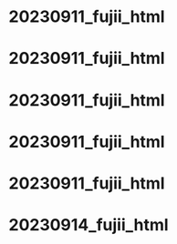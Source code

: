 # 20230911_fujii_html
# 20230911_fujii_html
# 20230911_fujii_html
# 20230911_fujii_html
# 20230911_fujii_html
# 20230914_fujii_html
